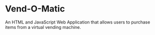 # Vend-O-Matic

An HTML and JavaScript Web Application that allows users to purchase items from a virtual vending machine.
